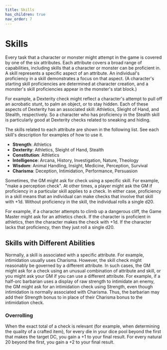 ```yaml
---
title: Skills
has_children: true
nav_order: 7
---
```


# Skills
Every task that a character or monster might attempt in the game is covered by one of the six attributes. Each attribute covers a broad range of capabilities, including skills that a character or monster can be proficient in. A skill represents a specific aspect of an attribute. An individual's proficiency in a skill demonstrates a focus on that aspect. (A character's starting skill proficiencies are determined at character creation, and a monster's skill proficiencies appear in the monster's stat block.)

For example, a Dexterity check might reflect a character's attempt to pull off an acrobatic stunt, to palm an object, or to stay hidden. Each of these aspects of Dexterity has an associated skill: Athletics, Sleight of Hand, and Stealth, respectively. So a character who has proficiency in the Stealth skill is particularly good at Dexterity checks related to sneaking and hiding.

The skills related to each attribute are shown in the following list. See each skill's description for examples of how to use it.
* **Strength**: Athletics
* **Dexterity**: Athletics, Sleight of Hand, Stealth
* **Constitution**: Athletics
* **Intelligence**: Arcana, History, Investigation, Nature, Theology 
* **Wisdom**: Animal Handling, Insight, Medicine, Perception, Survival
* **Charisma**: Deception, Intimidation, Performance, Persuasion

Sometimes, the GM might ask for check using a specific skill. For example, "make a perception check". At other times, a player might ask the GM if proficiency in a particular skill applies to a check. In either case, proficiency in a skill means that an individual can make checks that involve that skill with +1d. Without proficiency in the skill, the individual rolls a single d20.

For example, if a character attempts to climb up a dangerous cliff, the Game Master might ask for an athletics check. If the character is proficient in athletics, then the character makes the check with +1d. If the character lacks that proficiency, then they just roll a single d20.

## Skills with Different Abilities
Normally, a skill is associated with a specific attribute. For example, intimidation usually uses Charisma. However, the skill check might reasonably be governed by a different attribute. In such cases, the GM might ask for a check using an unusual combination of attribute and skill, or you might ask your GM if you can use a different attribute. For example, if a half-orc barbarian uses a display of raw strength to intimidate an enemy, the GM might ask for an intimidation check using Strength, even though intimidation is normally associated with Charisma. Thus, the barbarian may add their Strength bonus to in place of their Charisma bonus to the intimidation check.

### Overrolling
When the exact total of a check is relevant (for example, when determining the quality of a crafted item), for every die in your dice pool beyond the first that makes the target DC, you gain a +1 to your final result. For every natural 20 beyond the first, you gain a +2 to your final result.
